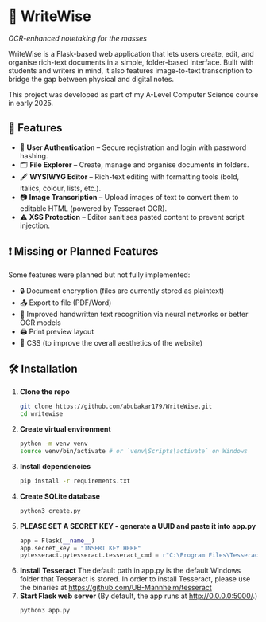 # 📝 WriteWise
*OCR-enhanced notetaking for the masses*

WriteWise is a Flask-based web application that lets users create, edit, and organise rich-text documents in a simple, folder-based interface. Built with students and writers in mind, it also features image-to-text transcription to bridge the gap between physical and digital notes.

This project was developed as part of my A-Level Computer Science course in early 2025.



## 🚀 Features

- 🔐 **User Authentication** – Secure registration and login with password hashing.
- 🗂️ **File Explorer** – Create, manage and organise documents in folders.
- 🖋️ **WYSIWYG Editor** – Rich-text editing with formatting tools (bold, italics, colour, lists, etc.).
- 📷 **Image Transcription** – Upload images of text to convert them to editable HTML (powered by Tesseract OCR).
- ⚠️ **XSS Protection** – Editor sanitises pasted content to prevent script injection.



## ❗ Missing or Planned Features

Some features were planned but not fully implemented:
- 🔒 Document encryption (files are currently stored as plaintext)
- 📤 Export to file (PDF/Word)
- 🧠 Improved handwritten text recognition via neural networks or better OCR models
- 🖨️ Print preview layout
- 🎨 CSS (to improve the overall aesthetics of the website)



## 🛠 Installation

1. **Clone the repo**  
   ```bash
   git clone https://github.com/abubakar179/WriteWise.git
   cd writewise
   ```
2. **Create virtual environment**
    ```bash
    python -m venv venv
    source venv/bin/activate # or `venv\Scripts\activate` on Windows
    ```
3. **Install dependencies**
    ```bash
    pip install -r requirements.txt
    ```
4. **Create SQLite database**
    ```bash
    python3 create.py
    ```
5. **PLEASE SET A SECRET KEY - generate a UUID and paste it into app.py**
    ```python
   app = Flask(__name__)
   app.secret_key = "INSERT KEY HERE"
   pytesseract.pytesseract.tesseract_cmd = r"C:\Program Files\Tesseract-OCR\tesseract.exe"
   ```
6. **Install Tesseract**
   The default path in app.py is the default Windows folder that Tesseract is stored. In order to install Tesseract, please use the binaries at https://github.com/UB-Mannheim/tesseract
6. **Start Flask web server** (By default, the app runs at http://0.0.0.0:5000/.)
    ```bash
    python3 app.py
    ```
